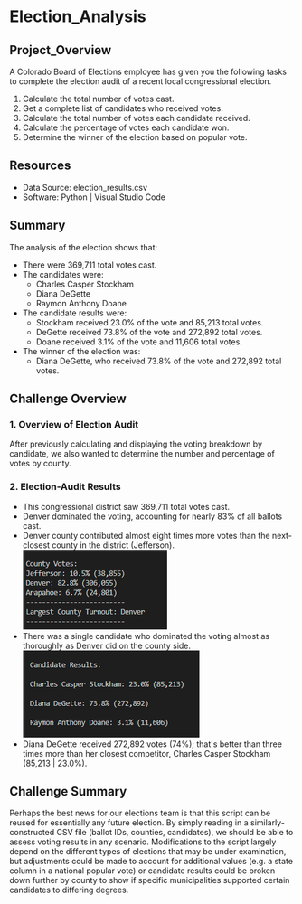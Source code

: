 # Election_Analysis

## Project_Overview
A Colorado Board of Elections employee has given you the following tasks to complete the election audit of a recent local congressional election.

1. Calculate the total number of votes cast.
2. Get a complete list of candidates who received votes.
3. Calculate the total number of votes each candidate received.
4. Calculate the percentage of votes each candidate won.
5. Determine the winner of the election based on popular vote.

## Resources
- Data Source: election_results.csv
- Software: Python | Visual Studio Code

## Summary
The analysis of the election shows that:
- There were 369,711 total votes cast.
- The candidates were:
  - Charles Casper Stockham
  - Diana DeGette
  - Raymon Anthony Doane
- The candidate results were:
  - Stockham received 23.0% of the vote and 85,213 total votes.
  - DeGette received 73.8% of the vote and 272,892 total votes.
  - Doane received 3.1% of the vote and 11,606 total votes.
- The winner of the election was:
  - Diana DeGette, who received 73.8% of the vote and 272,892 total votes.
  
 ## Challenge Overview
 ### 1. Overview of Election Audit
 After previously calculating and displaying the voting breakdown by candidate, we also wanted to determine the number and percentage of votes by county.
 
 ### 2. Election-Audit Results
 - This congressional district saw 369,711 total votes cast.
 - Denver dominated the voting, accounting for nearly 83% of all ballots cast.
 - Denver county contributed almost eight times more votes than the next-closest county in the district (Jefferson).
 ![Election Results by County](/county_vote_breakdown.png)
 - There was a single candidate who dominated the voting almost as thoroughly as Denver did on the county side.
 ![Election Results by Candidate](/votes_by_candidate.png)
 - Diana DeGette received 272,892 votes (74%); that's better than three times more than her closest competitor, Charles Casper Stockham (85,213 | 23.0%).
 ## Challenge Summary
 Perhaps the best news for our elections team is that this script can be reused for essentially any future election. By simply reading in a similarly-constructed CSV file (ballot IDs, counties, candidates), we should be able to assess voting results in any scenario. Modifications to the script largely depend on the different types of elections that may be under examination, but adjustments could be made to account for additional values (e.g. a state column in a national popular vote) or candidate results could be broken down further by county to show if specific municipalities supported certain candidates to differing degrees.
